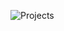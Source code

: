 ![Projects](https://user-images.githubusercontent.com/107999456/175120454-5d63d7d0-b24b-4995-bd3e-7797f42c7146.png)
